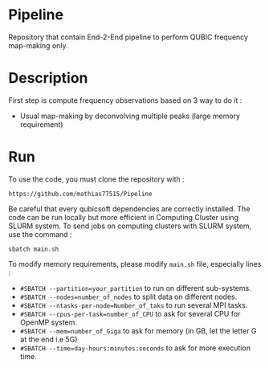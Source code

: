 # Pipeline

Repository that contain End-2-End pipeline to perform QUBIC frequency map-making only. 

# Description

First step is compute frequency observations based on 3 way to do it :

* Usual map-making by deconvolving multiple peaks (large memory requirement)

# Run 

To use the code, you must clone the repository with :

```
https://github.com/mathias77515/Pipeline
```

Be careful that every qubicsoft dependencies are correctly installed. The code can be run locally but more efficient in Computing Cluster using SLURM system. To send jobs on computing clusters with SLURM system, use the command :

```
sbatch main.sh
```

To modify memory requirements, please modify `main.sh` file, especially lines :

* `#SBATCH --partition=your_partition` to run on different sub-systems.
* `#SBATCH --nodes=number_of_nodes` to split data on different nodes.
* `#SBATCH --ntasks-per-node=Number_of_taks` to run several MPI tasks.
* `#SBATCH --cpus-per-task=number_of_CPU` to ask for several CPU for OpenMP system.
* `#SBATCH --mem=number_of_Giga` to ask for memory (in GB, let the letter G at the end i.e 5G)
* `#SBATCH --time=day-hours:minutes:seconds` to ask for more execution time.
